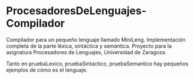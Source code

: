# ProcesadoresDeLenguajes-Compilador
Compilador para un pequeño lenguaje llamado MiniLeng. Implementación completa de la parte léxica, sintáctica y semántica. Proyecto para la asignatura Procesadores de Lenguajes, Universidad de Zaragoza.

Tanto en pruebaLexico, pruebaSintactico, pruebaSemantico hay pequeños ejemplos de cómo es el lenguaje.
